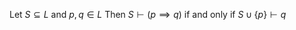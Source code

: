 Let $S\subseteq L$ and $p,q\in L$
Then $S\vdash(p \implies q)$ if and only if $S\cup \{ p \}\vdash q$
